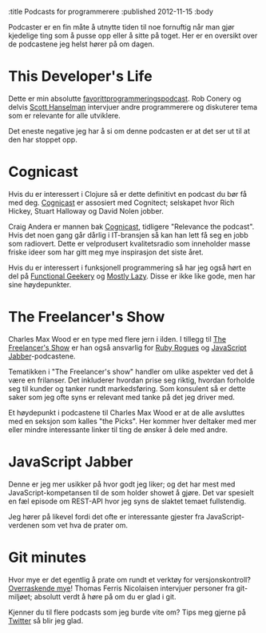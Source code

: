 :title Podcasts for programmerere
:published 2012-11-15
:body

Podcaster er en fin måte å utnytte tiden til noe fornuftig når man gjør kjedelige ting som å pusse opp eller 
å sitte på toget. Her er en oversikt over de podcastene jeg helst hører på om dagen.

This Developer's Life
====================
Dette er min absolutte [favorittprogrammeringspodcast](http://thisdeveloperslife.com/). Rob Conery og delvis 
[Scott Hanselman](http://hanselminutes.com/) intervjuer andre programmerere og diskuterer tema som er 
relevante for alle utviklere.

Det eneste negative jeg har å si om denne podcasten er at det ser ut til at den har stoppet opp.

Cognicast
=========
Hvis du er interessert i Clojure så er dette definitivt en podcast du bør få med deg. 
[Cognicast](http://www.cognitect.com/podcast) er assosiert med Cognitect; selskapet hvor Rich Hickey, 
Stuart Halloway og David Nolen jobber.

Craig Andera er mannen bak [Cognicast](http://www.cognitect.com/podcast), 
tidligere "Relevance the podcast". Hvis det noen gang går dårlig i IT-bransjen så kan han lett få seg en jobb som 
radiovert. Dette er velprodusert kvalitetsradio som inneholder masse friske ideer som har gitt meg mye inspirasjon 
det siste året.

Hvis du er interessert i funksjonell programmering så har jeg også hørt en del på [Functional Geekery](http://www.functionalgeekery.com) og 
[Mostly Lazy](http://mostlylazy.com). Disse er ikke like gode, men har sine høydepunkter.

The Freelancer's Show
=====================
Charles Max Wood er en type med flere jern i ilden. I tillegg til 
[The Freelancer's Show](http://www.freelancersshow.com) er han også ansvarlig for [Ruby Rogues](http://rubyrogues.com/) 
og [JavaScript Jabber](http://javascriptjabber.com/)-podcastene. 
 
Tematikken i "The Freelancer's show" handler om ulike aspekter ved det å være en frilanser. Det inkluderer hvordan 
prise seg riktig, hvordan forholde seg til kunder og tanker rundt markedsføring. Som konsulent så er dette saker 
som jeg ofte syns er relevant med tanke på det jeg driver med.

Et høydepunkt i podcastene til Charles Max Wood er at de alle avsluttes med en seksjon som kalles "the Picks". Her kommer
hver deltaker med mer eller mindre interessante linker til ting de ønsker å dele med andre. 

JavaScript Jabber
=================
Denne er jeg mer usikker på hvor godt jeg liker; og det har mest med JavaScript-kompetansen til de som holder 
showet å gjøre. Det var spesielt en fæl episode om REST-API hvor jeg syns de slaktet temaet fullstendig. 

Jeg hører på likevel fordi det ofte er interessante gjester fra JavaScript-verdenen som vet hva de prater om. 

Git minutes
===========
Hvor mye er det egentlig å prate om rundt et verktøy for versjonskontroll? [Overraskende mye](http://episodes.gitminutes.com)!
Thomas Ferris Nicolaisen intervjuer personer fra git-miljøet; absolutt verdt å høre på om du er glad i git.

Kjenner du til flere podcasts som jeg burde vite om? Tips meg gjerne på [Twitter](https://twitter.com/odinodin) så
blir jeg glad.